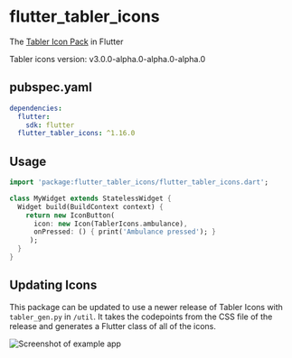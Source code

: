 # flutter_tabler_icons

The [Tabler Icon Pack](https://github.com/tabler/tabler-icons) in Flutter

Tabler icons version: v3.0.0-alpha.0-alpha.0-alpha.0

## pubspec.yaml
```yml
dependencies:
  flutter:
    sdk: flutter
  flutter_tabler_icons: ^1.16.0
```

## Usage
```Dart
import 'package:flutter_tabler_icons/flutter_tabler_icons.dart';

class MyWidget extends StatelessWidget {
  Widget build(BuildContext context) {
    return new IconButton(
      icon: new Icon(TablerIcons.ambulance),
      onPressed: () { print('Ambulance pressed'); }
     );
  }
}
```

## Updating Icons

This package can be updated to use a newer release of Tabler Icons with `tabler_gen.py` in `/util`. It takes the codepoints from the CSS file of the release and generates a Flutter class of all of the icons.

![Screenshot of example app](https://github.com/bigbadbob2003/flutter_tabler_icons/raw/master/.github/screenshot.png)
